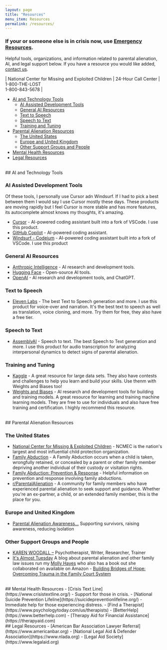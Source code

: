 ```yaml
---
layout: page
title: "Resources"
menu_item: Resources
permalink: /resources/
---
```


### **If your or someone else is in crisis now, use [Emergency Resources](/resources/emergency-resources).**

Helpful tools, organizations, and information related to parental alienation, AI, and legal support below. If you have a resource you would like added, [contact us](/contact).

| National Center for Missing and Exploited Children | 24-Hour Call Center | 1-800-THE-LOST<br> 1-800-843-5678 |

- [AI and Technology Tools](#ai-and-technology-tools)
  - [AI Assisted Development Tools](#ai-assisted-development-tools)
  - [General AI Resources](#general-ai-resources)
  - [Text to Speech](#text-to-speech)
  - [Speech to Text](#speech-to-text)
  - [Training and Tuning](#training-and-tuning)
- [Parental Alienation Resources](#parental-alienation-resources)
  - [The United States](#the-united-states)
  - [Europe and United Kingdom](#europe-and-united-kingdom)
  - [Other Support Groups and People](#other-support-groups-and-people)
- [Mental Health Resources](#mental-health-resources)
- [Legal Resources](#legal-resources)

<br>
## AI and Technology Tools

### AI Assisted Development Tools

Of these tools, I personally use Cursor adn Windsurf. If I had to pick a best between them I would say I use Cursor mostly these days. These products are moving rapidly but I feel Cursor is more stable and has more features, its autocomplete almost knows my thoughts, it's amazing.

- [Cursor](https://www.cursor.com/) - AI-powered coding assistant built into a fork of VSCode. I use this product.
- [GitHub Copilot](https://copilot.github.com/) - AI-powered coding assistant.
- [Windsurf - Codeium](https://codeium.com/) - AI-powered coding assistant built into a fork of VSCode. I use this product

### General AI Resources
- [Anthropic Intelligence](https://www.anthropic.com/) - AI research and development tools.
- [Hugging Face](https://huggingface.co/) - Open-source AI tools.
- [OpenAI](https://openai.com/) - AI research and development tools, and ChatGPT.

### Text to Speech
- [Eleven Labs](https://try.elevenlabs.io/mhtozfq2gzjo) - The best Text to Speech generation and more. I use this product for voice-over and narration. It's the best text to speech as well as translation, voice cloning, and more. Try them for free, they also have a free tier.

### Speech to Text
- [AssemblyAI](https://www.assemblyai.com/) - Speech to text. The best Speech to Text generation and more. I use this product for audio transcription for analyzing interpersonal dynamics to detect signs of parental alienation.

### Training and Tuning
- [Kaggle](https://www.kaggle.com/) - A great resource for large data sets. They also have contests and challenges to help you learn and build your skills. Use thenm with Weights and Biases too!
- [Weights and Biases](https://wandb.ai/) - AI research and development tools for building and training models. A great resource for learning and training machine learning models. They are free to use for individuals and also have free training and certification. I highly recommend this resource.

<br>
## Parental Alienation Resources

### The United States
- [National Center for Missing & Exploited Children](https://www.missingkids.org/) - NCMEC is the nation's largest and most influential child protection organization.
- [Family Abduction](https://www.missingkids.org/theissues/familyabduction) - A Family Abduction occurs when a child is taken, wrongfully retained, or concealed by a parent or other family member depriving another individual of their custody or visitation rights.
- [Family Abduction: Prevention & Response](https://www.missingkids.org/theissues/familyabduction) - Helpful information on prevention and response involving family abductions.
- [r/ParentalAlienation](https://www.reddit.com/r/ParentalAlienation/) - A community for family members who have experienced parental alienation to seek support and guidance. Whether you're an ex-partner, a child, or an extended family member, this is the place for you.

### Europe and United Kingdom
- [Parental Alienation Awareness…](https://paawareness.co.uk/) Supporting survivors, raising awareness, reducing isolation

### Other Support Groups and People
- [KAREN WOODALL –](https://karenwoodall.blog/) Psychotherapist, Writer, Researcher, Trainer
- [It's Almost Tuesday](https://itsalmosttuesday.com/) A blog about parental alienation and other family law issues run my [Molly Hayes](https://www.amazon.com/stores/Molly-Hayes/author/B0D9XNC1CV) who also has a book out she collaborated on available on Amazon - [Building Bridges of Hope: Overcoming Trauma in the Family Court System](https://www.amazon.com/Building-Bridges-Hope-Overcoming-Trauma/dp/B0D9RDG2D2/)

<br>
## Mental Health Resources
- [Crisis Text Line](https://www.crisistextline.org/) - Support for those in crisis.
- [National Suicide Prevention Lifeline](https://suicidepreventionlifeline.org/) - Immediate help for those experiencing distress.
- [Find a Therapist](https://www.psychologytoday.com/us/therapists)
- [BetterHelp](https://www.betterhelp.com)
- [Therapy Aid for Financial Assistance](https://therapyaid.com)

<br>
## Legal Resources
- [American Bar Association Lawyer Referral](https://www.americanbar.org)
- [National Legal Aid & Defender Association](https://www.nlada.org)
- [Legal Aid Society](https://www.legalaid.org)
